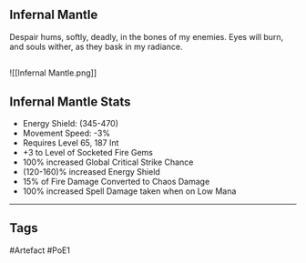 ## Infernal Mantle
Despair hums, softly, deadly, in the bones of my enemies.
Eyes will burn, and souls wither, as they bask in my radiance.
##
![[Infernal Mantle.png]]
## Infernal Mantle Stats
- Energy Shield: (345-470)
- Movement Speed: -3%
- Requires Level 65, 187 Int
- +3 to Level of Socketed Fire Gems
- 100% increased Global Critical Strike Chance
- (120-160)% increased Energy Shield
- 15% of Fire Damage Converted to Chaos Damage
- 100% increased Spell Damage taken when on Low Mana


---
## Tags
#Artefact
#PoE1